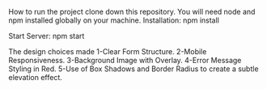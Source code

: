 How to run the project clone down this repository. You will need node and npm installed globally on your machine.
Installation:
npm install

Start Server:
npm start


The design choices made
1-Clear Form Structure.
2-Mobile Responsiveness.
3-Background Image with Overlay.
4-Error Message Styling in Red.
5-Use of Box Shadows and Border Radius to create a subtle elevation effect.
